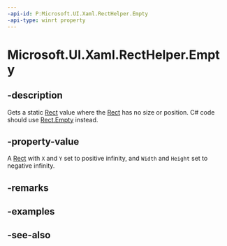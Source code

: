 ```yaml
---
-api-id: P:Microsoft.UI.Xaml.RectHelper.Empty
-api-type: winrt property
---
```


<!-- Property syntax
public Windows.Foundation.Rect Empty { get; }
-->

# Microsoft.UI.Xaml.RectHelper.Empty

## -description

Gets a static [Rect](/uwp/api/windows.foundation.rect) value where the [Rect](/uwp/api/windows.foundation.rect) has no size or position. C# code should use [Rect.Empty](/dotnet/api/windows.foundation.rect.empty) instead.

## -property-value

A [Rect](/uwp/api/windows.foundation.rect) with `X` and `Y` set to positive infinity, and `Width` and `Height` set to negative infinity.

## -remarks

## -examples

## -see-also
